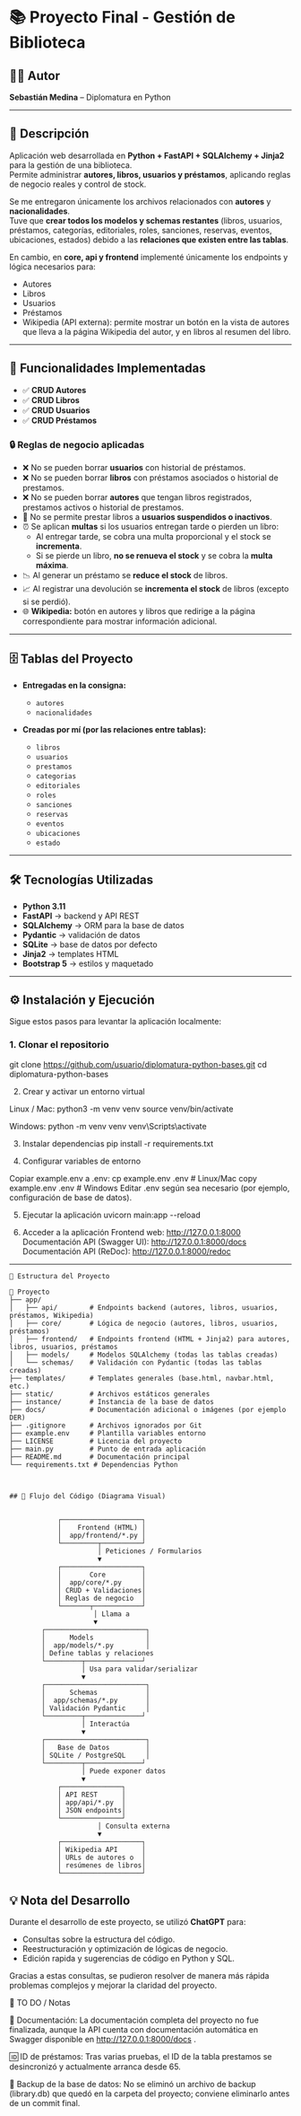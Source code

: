 # 📚 Proyecto Final - Gestión de Biblioteca

## 👨‍💻 Autor
**Sebastián Medina** – Diplomatura en Python

---

## 🎯 Descripción

Aplicación web desarrollada en **Python + FastAPI + SQLAlchemy + Jinja2** para la gestión de una biblioteca.  
Permite administrar **autores, libros, usuarios y préstamos**, aplicando reglas de negocio reales y control de stock.  

Se me entregaron únicamente los archivos relacionados con **autores** y **nacionalidades**.  
Tuve que **crear todos los modelos y schemas restantes** (libros, usuarios, préstamos, categorías, editoriales, roles, sanciones, reservas, eventos, ubicaciones, estados) debido a las **relaciones que existen entre las tablas**.

En cambio, en **core, api y frontend** implementé únicamente los endpoints y lógica necesarios para:  
- Autores  
- Libros  
- Usuarios  
- Préstamos  
- Wikipedia (API externa): permite mostrar un botón en la vista de autores que lleva a la página Wikipedia del autor, y en libros al resumen del libro.

---

## 🚀 Funcionalidades Implementadas

- ✅ **CRUD Autores**
- ✅ **CRUD Libros**
- ✅ **CRUD Usuarios**
- ✅ **CRUD Préstamos**

### 🔒 Reglas de negocio aplicadas
- ❌ No se pueden borrar **usuarios** con historial de préstamos.  
- ❌ No se pueden borrar **libros** con préstamos asociados o historial de prestamos.  
- ❌ No se pueden borrar **autores** que tengan libros registrados, prestamos activos o historial de prestamos.  
- 🚫 No se permite prestar libros a **usuarios suspendidos o inactivos**.  
- ⏰ Se aplican **multas** si los usuarios entregan tarde o pierden un libro:
  - Al entregar tarde, se cobra una multa proporcional y el stock se **incrementa**.  
  - Si se pierde un libro, **no se renueva el stock** y se cobra la **multa máxima**.  
- 📉 Al generar un préstamo se **reduce el stock** de libros.  
- 📈 Al registrar una devolución se **incrementa el stock** de libros (excepto si se perdió).  
- 🌐 **Wikipedia:** botón en autores y libros que redirige a la página correspondiente para mostrar información adicional.


---

## 🗄️ Tablas del Proyecto

- **Entregadas en la consigna:**  
  - `autores`  
  - `nacionalidades`  

- **Creadas por mí (por las relaciones entre tablas):**  
  - `libros`  
  - `usuarios`  
  - `prestamos`  
  - `categorias`  
  - `editoriales`  
  - `roles`  
  - `sanciones`  
  - `reservas`  
  - `eventos`  
  - `ubicaciones`  
  - `estado`


---


## 🛠️ Tecnologías Utilizadas

- **Python 3.11**  
- **FastAPI** → backend y API REST  
- **SQLAlchemy** → ORM para la base de datos  
- **Pydantic** → validación de datos  
- **SQLite** → base de datos por defecto  
- **Jinja2** → templates HTML  
- **Bootstrap 5** → estilos y maquetado  

---

## ⚙️ Instalación y Ejecución

Sigue estos pasos para levantar la aplicación localmente:

### 1. Clonar el repositorio

git clone https://github.com/usuario/diplomatura-python-bases.git
cd diplomatura-python-bases

2. Crear y activar un entorno virtual

Linux / Mac:
python3 -m venv venv
source venv/bin/activate

Windows:
python -m venv venv
venv\Scripts\activate

3. Instalar dependencias
pip install -r requirements.txt

4. Configurar variables de entorno

Copiar example.env a .env:
cp example.env .env    # Linux/Mac
copy example.env .env  # Windows
Editar .env según sea necesario (por ejemplo, configuración de base de datos).

5. Ejecutar la aplicación
uvicorn main:app --reload

6. Acceder a la aplicación
Frontend web: http://127.0.0.1:8000
Documentación API (Swagger UI): http://127.0.0.1:8000/docs
Documentación API (ReDoc): http://127.0.0.1:8000/redoc

---
```plaintext
📂 Estructura del Proyecto

📂 Proyecto
├── app/
│   ├── api/        # Endpoints backend (autores, libros, usuarios, préstamos, Wikipedia)
│   ├── core/       # Lógica de negocio (autores, libros, usuarios, préstamos)
│   ├── frontend/   # Endpoints frontend (HTML + Jinja2) para autores, libros, usuarios, préstamos
│   ├── models/     # Modelos SQLAlchemy (todas las tablas creadas)
│   └── schemas/    # Validación con Pydantic (todas las tablas creadas)
├── templates/      # Templates generales (base.html, navbar.html, etc.)
├── static/         # Archivos estáticos generales
├── instance/       # Instancia de la base de datos
├── docs/           # Documentación adicional o imágenes (por ejemplo DER)
├── .gitignore      # Archivos ignorados por Git
├── example.env     # Plantilla variables entorno
├── LICENSE         # Licencia del proyecto
├── main.py         # Punto de entrada aplicación
├── README.md       # Documentación principal
└── requirements.txt # Dependencias Python



## 🔄 Flujo del Código (Diagrama Visual)


            ┌────────────────────┐
            │    Frontend (HTML) │
            │  app/frontend/*.py │
            └─────────┬──────────┘
                      │ Peticiones / Formularios
                      ▼
            ┌────────────────────┐
            │       Core         │
            │  app/core/*.py     │
            │ CRUD + Validaciones│
            │ Reglas de negocio  │
            └───────┬────────────┘
                     │ Llama a
                     ▼
        ┌─────────────────────────┐
        │      Models             │
        │  app/models/*.py        │
        │ Define tablas y relaciones
        └─────────┬──────────────┘
                  │ Usa para validar/serializar
                  ▼
        ┌─────────────────────────┐
        │      Schemas            │
        │  app/schemas/*.py       │
        │ Validación Pydantic     │
        └─────────┬──────────────┘
                  │ Interactúa
                  ▼
        ┌─────────────────────────┐
        │   Base de Datos         │
        │ SQLite / PostgreSQL     │
        └─────────┬──────────────┘
                  │ Puede exponer datos
                  ▼
            ┌───────────────┐
            │ API REST      │
            │ app/api/*.py  │
            │ JSON endpoints│
            └───────────────┘
                      │ Consulta externa
                      ▼
            ┌────────────────────┐
            │ Wikipedia API      │
            │ URLs de autores o  │
            │ resúmenes de libros│
            └────────────────────┘
```
## 💡 Nota del Desarrollo

Durante el desarrollo de este proyecto, se utilizó **ChatGPT** para:

- Consultas sobre la estructura del código.  
- Reestructuración y optimización de lógicas de negocio.  
- Edición rapida y sugerencias de código en Python y SQL.  

Gracias a estas consultas, se pudieron resolver de manera más rápida problemas complejos y mejorar la claridad del proyecto. 

📝 TO DO / Notas

📄 Documentación: La documentación completa del proyecto no fue finalizada, aunque la API cuenta con documentación automática en Swagger disponible en http://127.0.0.1:8000/docs
.

🆔 ID de préstamos: Tras varias pruebas, el ID de la tabla prestamos se desincronizó y actualmente arranca desde 65.


💾 Backup de la base de datos: No se eliminó un archivo de backup (library.db) que quedó en la carpeta del proyecto; conviene eliminarlo antes de un commit final.

